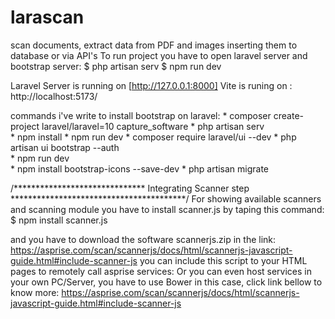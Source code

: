 # larascan
scan documents, extract data from PDF and images inserting them to database or via API's
To run project you have to open laravel server and bootstrap server:
$ php artisan serv
$ npm run dev

Laravel Server is running on [http://127.0.0.1:8000]
Vite is runing on : http://localhost:5173/


commands i've write to install bootstrap on laravel:
    * composer create-project laravel/laravel=10 capture_software
    * php artisan serv  
    * npm install 
    * npm run dev
    * composer require laravel/ui --dev
    * php artisan ui bootstrap --auth  
    * npm run dev        
    * npm install bootstrap-icons --save-dev
    * php artisan migrate

/****************************** Integrating Scanner step ****************************************/
For showing available scanners and scanning module you have to install scanner.js by taping this command:
    $ npm install scanner.js
    
and you have to download the software scannerjs.zip in the link: https://asprise.com/scan/scannerjs/docs/html/scannerjs-javascript-guide.html#include-scanner-js
you can include this script to your HTML pages to remotely call asprise services: <script src="//cdn.asprise.com/scannerjs/scanner.js" type="text/javascript"></script>
Or you can even host services in your own PC/Server, you have to use Bower in this case, click link bellow to know more:
https://asprise.com/scan/scannerjs/docs/html/scannerjs-javascript-guide.html#include-scanner-js

